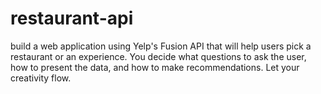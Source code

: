 # restaurant-api
build a web application using Yelp's Fusion API that will help users pick a restaurant or an experience. You decide what questions to ask the user, how to present the data, and how to make recommendations. Let your creativity flow.
